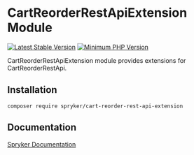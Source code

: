 # CartReorderRestApiExtension Module
[![Latest Stable Version](https://poser.pugx.org/spryker/cart-reorder-rest-api-extension/v/stable.svg)](https://packagist.org/packages/spryker/cart-reorder-rest-api-extension)
[![Minimum PHP Version](https://img.shields.io/badge/php-%3E%3D%208.3-8892BF.svg)](https://php.net/)

CartReorderRestApiExtension module provides extensions for CartReorderRestApi.

## Installation

```
composer require spryker/cart-reorder-rest-api-extension
```

## Documentation

[Spryker Documentation](https://docs.spryker.com)
